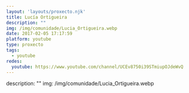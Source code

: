 ```yaml
---
layout: 'layouts/proxecto.njk'
title: Lucía Ortigueira
description: ""
img: /img/comunidade/Lucia_Ortigueira.webp
date: 2017-02-05 17:17:59
platform: youtube
type: proxecto
tags:
  - youtube
redes:
  youtube: https://www.youtube.com/channel/UCEv8750i39STmiupOJdeWvQ
---
```

description: ""
img: /img/comunidade/Lucia_Ortigueira.webp
